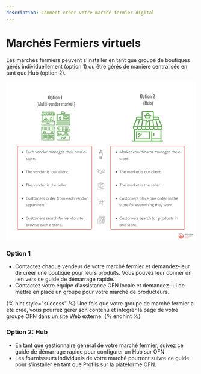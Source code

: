 ```yaml
---
description: Comment créer votre marché fermier digital
---
```


# Marchés Fermiers virtuels

Les marchés fermiers peuvent s'installer en tant que groupe de boutiques gérés individuellement (option 1) ou être gérés de manière centralisée en tant que Hub (option 2).

![](<../.gitbook/assets/OFNCAN Digital Farmers Market options graphic.png>)

### Option 1

* Contactez chaque vendeur de votre marché fermier et demandez-leur de créer une boutique pour leurs produits. Vous pouvez leur donner un lien vers ce guide de démarrage rapide.&#x20;
* Contactez votre équipe d'assistance OFN locale et demandez-lui de mettre en place un groupe pour votre marché de producteurs.

{% hint style="success" %}
Une fois que votre groupe de marché fermier a été créé, vous pourrez gérer son contenu et intégrer la page de votre groupe OFN dans un site Web externe.
{% endhint %}

### Option 2: Hub

* En tant que gestionnaire général de votre marché fermier, suivez ce guide de démarrage rapide pour configurer un Hub sur OFN.&#x20;
* Les fournisseurs individuels de votre marché pourront suivre ce guide pour s'installer en tant que Profils sur la plateforme OFN.

